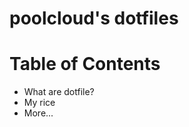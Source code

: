 <h1> poolcloud's dotfiles</h1>


<h1> Table of Contents</h1>
<ul>
  <li>What are dotfile?</li>
  <li>My rice</li>
  <li>More...</li>
